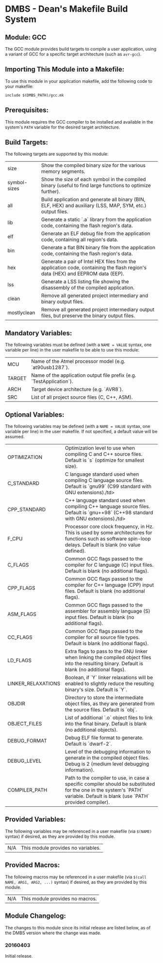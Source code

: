 DMBS - Dean's Makefile Build System
===================================


Module: GCC
-----------------

The GCC module provides build targets to compile a user application, using a
variant of GCC for a specific target architecture (such as `avr-gcc`).

## Importing This Module into a Makefile:

To use this module in your application makefile, add the following code to your
makefile:

    include $(DMBS_PATH)/gcc.mk

## Prerequisites:

This module requires the GCC compiler to be installed and available in the
system's `PATH` variable for the desired target architecture.

## Build Targets:

The following targets are supported by this module:

<table>
 <tbody>
   <tr>
    <td>size</td>
    <td>Show the compiled binary size for the various memory segments.</td>
   </tr>
   <tr>
    <td>symbol-sizes</td>
    <td>Show the size of each symbol in the compiled binary (useful to find large functions to optimize further).</td>
   </tr>
   <tr>
    <td>all</td>
    <td>Build application and generate all binary (BIN, ELF, HEX) and auxiliary (LSS, MAP, SYM, etc.) output files.</td>
   </tr>
   <tr>
    <td>lib</td>
    <td>Generate a static `.a` library from the application code, containing the flash region's data.</td>
   </tr>
   <tr>
    <td>elf</td>
    <td>Generate an ELF debug file from the application code, containing all region's data.</td>
   </tr>
   <tr>
    <td>bin</td>
    <td>Generate a flat BIN binary file from the application code, containing the flash region's data.</td>
   </tr>
   <tr>
    <td>hex</td>
    <td>Generate a pair of Intel HEX files from the application code, containing the flash region's data (HEX) and EEPROM data (EEP).</td>
   </tr>
   <tr>
    <td>lss</td>
    <td>Generate a LSS listing file showing the disassembly of the compiled application.</td>
   </tr>
   <tr>
    <td>clean</td>
    <td>Remove all generated project intermediary and binary output files.</td>
   </tr>
   <tr>
    <td>mostlyclean</td>
    <td>Remove all generated project intermediary output files, but preserve the binary output files.</td>
   </tr>
 </tbody>
</table>

## Mandatory Variables:

The following variables must be defined (with a `NAME = VALUE` syntax, one
variable per line) in the user makefile to be able to use this module:

<table>
 <tbody>
   <tr>
    <td>MCU</td>
    <td>Name of the Atmel processor model (e.g. `at90usb1287`).</td>
   </tr>
   <tr>
    <td>TARGET</td>
    <td>Name of the application output file prefix (e.g. `TestApplication`).</td>
   </tr>   
   <tr>
    <td>ARCH</td>
    <td>Target device architecture (e.g. `AVR8`).</td>
   </tr>
   <tr>
     <td>SRC</td>
     <td>List of all project source files (C, C++, ASM).</td>
   </tr>
 </tbody>
</table>

## Optional Variables:

The following variables may be defined (with a `NAME = VALUE` syntax, one
variable per line) in the user makefile. If not specified, a default value will
be assumed.

<table>
 <tbody>
   <tr>
    <td>OPTIMIZATION</td>
    <td>Optimization level to use when compiling C and C++ source files. Default is `s` (optimize for smallest size).</td>
   </tr>
   <tr>
    <td>C_STANDARD</td>
    <td>C language standard used when compiling C language source files. Default is `gnu99` (C99 standard with GNU extensions)./td>
   </tr>
   <tr>
    <td>CPP_STANDARD</td>
    <td>C++ language standard used when compiling C++ language source files. Default is `gnu++98` (C++98 standard with GNU extensions)./td>
   </tr>
   <tr>
    <td>F_CPU</td>
    <td>Processor core clock frequency, in Hz. This is used by some architectures for functions such as software spin-loop delays. Default is blank (no value defined).</td>
   </tr>
   <tr>
    <td>C_FLAGS</td>
    <td>Common GCC flags passed to the compiler for C language (C) input files. Default is blank (no additional flags).</td>
   </tr>
   <tr>
    <td>CPP_FLAGS</td>
    <td>Common GCC flags passed to the compiler for C++ language (CPP) input files. Default is blank (no additional flags).</td>
   </tr>
   <tr>
    <td>ASM_FLAGS</td>
    <td>Common GCC flags passed to the assembler for assembly language (S) input files. Default is blank (no additional flags).</td>
   </tr>
   <tr>
    <td>CC_FLAGS</td>
    <td>Common GCC flags passed to the compiler for all source file types. Default is blank (no additional flags).</td>
   </tr>
   <tr>
    <td>LD_FLAGS</td>
    <td>Extra flags to pass to the GNU linker when linking the compiled object files into the resulting binary. Default is blank (no additional flags).</td>
   </tr>
   <tr>
    <td>LINKER_RELAXATIONS</td>
    <td>Boolean, if `Y` linker relaxations will be enabled to slightly reduce the resulting binary's size. Default is `Y`.</td>
   </tr>
   <tr>
    <td>OBJDIR</td>
    <td>Directory to store the intermediate object files, as they are generated from the source files. Default is `obj`.</td>
   </tr>
   <tr>
    <td>OBJECT_FILES</td>
    <td>List of additional `.o` object files to link into the final binary. Default is blank (no additional objects).</td>
   </tr>
   <tr>
    <td>DEBUG_FORMAT</td>
    <td>Debug ELF file format to generate. Default is `dwarf-2`.</td>
   </tr>
   <tr>
    <td>DEBUG_LEVEL</td>
    <td>Level of the debugging information to generate in the compiled object files. Debug is 2 (medium level debugging information).</td>
   </tr>
   <tr>
    <td>COMPILER_PATH</td>
    <td>Path to the compiler to use, in case a specific compiler should be substituted for the one in the system's `PATH` variable. Default is blank (use `PATH` provided compiler).</td>
   </tr>
 </tbody>
</table>

## Provided Variables:

The following variables may be referenced in a user makefile (via `$(NAME)`
syntax) if desired, as they are provided by this module.

<table>
 <tbody>
   <tr>
    <td>N/A</td>
    <td>This module provides no variables.</td>
   </tr>
 </tbody>
</table>

## Provided Macros:

The following macros may be referenced in a user makefile (via
`$(call NAME, ARG1, ARG2, ...)` syntax) if desired, as they are provided by
this module.

<table>
 <tbody>
   <tr>
    <td>N/A</td>
    <td>This module provides no macros.</td>
   </tr>
 </tbody>
</table>

## Module Changelog:

The changes to this module since its initial release are listed below, as of the
DMBS version where the change was made.

### 20160403
Initial release.
